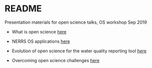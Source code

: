 # README

Presentation materials for open science talks, OS workshop Sep 2019

* What is open science [here](http://tbep-tech.github.io/tbep-os-presentations/what_is_os.html)

* NERRS OS applications [here](http://tbep-tech.github.io/tbep-os-presentations/SWMPrats_pres.html)

* Evolution of open science for the water quality reporting tool [here](http://tbep-tech.github.io/tbep-os-presentations/evolution_reporting.html)

* Overcoming open science challenges [here](http://tbep-tech.github.io/tbep-os-presentations/challenges_for_os.html)